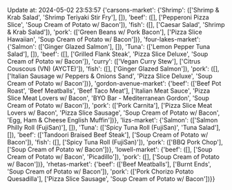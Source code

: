 Update at: 2024-05-02 23:53:57
{'carsons-market': {'Shrimp': (['Shrimp & Krab Salad',
                                'Shrimp Teriyaki Stir Fry'],
                               []),
                    'beef': ([],
                             ['Pepperoni Pizza Slice',
                              'Soup Cream of Potato w/ Bacon']),
                    'fish': ([], ['Caesar Salad', 'Shrimp & Krab Salad']),
                    'pork': (['Green Beans w/ Pork Bacon'],
                             ['Pizza Slice Hawaiian',
                              'Soup Cream of Potato w/ Bacon'])},
 'four-lakes-market': {'Salmon': (['Ginger Glazed Salmon'], []),
                       'Tuna': (['Lemon Pepper Tuna Salad'], []),
                       'beef': ([],
                                ['Grilled Flank Steak',
                                 'Pizza Slice Deluxe',
                                 'Soup Cream of Potato w/ Bacon']),
                       'curry': (['Vegan Curry Stew'],
                                 ['Citrus Couscous (VN) (AYCTE)']),
                       'fish': ([], ['Ginger Glazed Salmon']),
                       'pork': ([],
                                ['Italian Sausage w/ Peppers & Onions Sand',
                                 'Pizza Slice Deluxe',
                                 'Soup Cream of Potato w/ Bacon'])},
 'gordon-avenue-market': {'beef': (['Beef Pot Roast',
                                    'Beef Meatballs',
                                    'Beef Taco Meat'],
                                   ['Italian Meat Sauce',
                                    'Pizza Slice Meat Lovers w/ Bacon',
                                    'BYO Bar - Mediterranean Gordon',
                                    'Soup Cream of Potato w/ Bacon']),
                          'pork': (['Pork Carnita'],
                                   ['Pizza Slice Meat Lovers w/ Bacon',
                                    'Pizza Slice Sausage',
                                    'Soup Cream of Potato w/ Bacon',
                                    'Egg, Ham & Cheese English Muffin'])},
 'lizs-market': {'Salmon': (['Salmon Philly Roll (FujiSan)'], []),
                 'Tuna': (['Spicy Tuna Roll (FujiSan)', 'Tuna Salad'], []),
                 'beef': (['Tandoori Braised Beef Steak'],
                          ['Soup Cream of Potato w/ Bacon']),
                 'fish': ([], ['Spicy Tuna Roll (FujiSan)']),
                 'pork': (['BBQ Pork Chop'],
                          ['Soup Cream of Potato w/ Bacon'])},
 'lowell-market': {'beef': ([], ['Soup Cream of Potato w/ Bacon', 'Picadillo']),
                   'pork': ([], ['Soup Cream of Potato w/ Bacon'])},
 'rhetas-market': {'beef': (['Beef Meatballs'],
                            ['Burnt Ends', 'Soup Cream of Potato w/ Bacon']),
                   'pork': (['Pork Chorizo Potato Quesadilla'],
                            ['Pizza Slice Sausage',
                             'Soup Cream of Potato w/ Bacon'])}}
